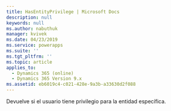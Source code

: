 ```yaml
---
title: HasEntityPrivilege | Microsoft Docs
description: null
keywords: null
ms.author: nabuthuk
manager: kvivek
ms.date: 04/23/2019
ms.service: powerapps
ms.suite: ''
ms.tgt_pltfrm: ''
ms.topic: article
applies_to:
  - Dynamics 365 (online)
  - Dynamics 365 Version 9.x
ms.assetid: eb6019c4-c021-428e-9a3b-a33630d2f088
---
```


Devuelve si el usuario tiene privilegio para la entidad específica.
